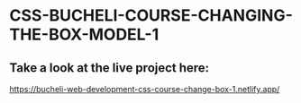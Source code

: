 # CSS-BUCHELI-COURSE-CHANGING-THE-BOX-MODEL-1

## Take a look at the live project here:
https://bucheli-web-development-css-course-change-box-1.netlify.app/
